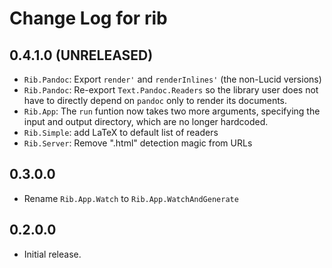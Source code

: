 # Change Log for rib

## 0.4.1.0 (UNRELEASED)

- `Rib.Pandoc`: Export `render'` and `renderInlines'` (the non-Lucid versions)
- `Rib.Pandoc`: Re-export `Text.Pandoc.Readers` so the library user does not
  have to directly depend on `pandoc` only to render its documents.
- `Rib.App`: The `run` funtion now takes two more arguments, specifying the input and output directory, which are no longer hardcoded.
- `Rib.Simple`: add LaTeX to default list of readers
- `Rib.Server`: Remove ".html" detection magic from URLs

## 0.3.0.0

- Rename `Rib.App.Watch` to `Rib.App.WatchAndGenerate`

## 0.2.0.0

- Initial release.

